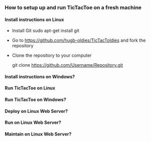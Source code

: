 
### How to setup up and run TicTacToe on a fresh machine

#### Install instructions on Linux

 - Install Git
	sudo apt-get install git

 - Go to https://github.com/hugb-oldies/TicTacToldies and fork the repository

 - Clone the repository to your computer

	git clone https://github.com/Username/Repository.git

#### Install instructions on Windows?


#### Run TicTacToe on Linux

#### Run TicTacToe on Windows?


#### Deploy on Linux Web Server?
#### Run on Linux Web Server?
#### Maintain on Linux Web Server?

